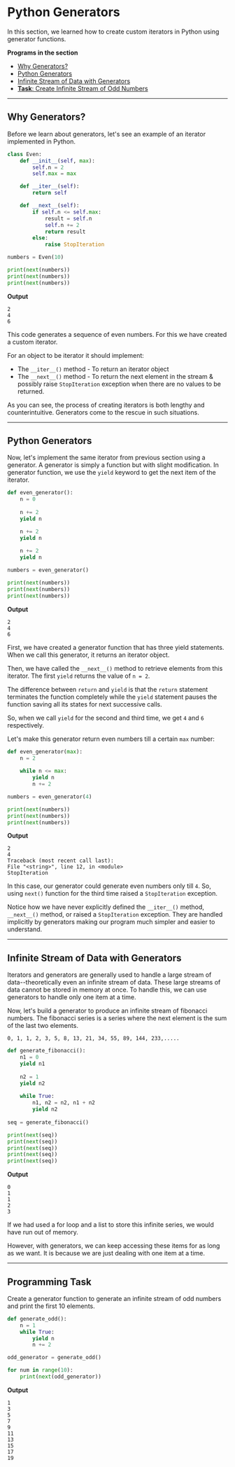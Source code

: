 # Python Generators

In this section, we learned how to create custom iterators in Python using generator functions.

**Programs in the section**

- [Why Generators?](#why-generators)
- [Python Generators](#python-generators-1)
- [Infinite Stream of Data with Generators](#infinite-stream-of-data-with-generators)
- [**Task**: Create Infinite Stream of Odd Numbers](#programming-task)
---

## Why Generators?
Before we learn about generators, let's see an example of an iterator implemented in Python.

```python
class Even:
    def __init__(self, max):
        self.n = 2
        self.max = max

    def __iter__(self):
        return self

    def __next__(self):
        if self.n <= self.max:
            result = self.n
            self.n += 2
            return result
        else:
            raise StopIteration

numbers = Even(10)

print(next(numbers))
print(next(numbers))
print(next(numbers))
```

**Output**
```
2
4
6
```

This code generates a sequence of even numbers. For this we have created a custom iterator.

For an object to be iterator it should implement:
- The  `__iter__()` method - To return an iterator object
- The  `__next__()` method - To return the next element in the stream & possibly raise `StopIteration` exception when
there are no values to be returned.

As you can see, the process of creating iterators is both lengthy and counterintuitive. Generators come to the rescue in such situations.

---

## Python Generators

Now, let's implement the same iterator from previous section using a generator.
A generator is simply a function but with slight modification. In generator function, we use the `yield` keyword to get the next item of the iterator.

```python
def even_generator():
    n = 0
    
    n += 2
    yield n

    n += 2
    yield n
    
    n += 2
    yield n

numbers = even_generator()

print(next(numbers))
print(next(numbers))
print(next(numbers))
```

**Output**

```
2
4
6
```

First, we have created a generator function that has three yield statements. When we call this generator, it returns an iterator object.

Then, we have called the `__next__()` method to retrieve elements from this iterator. The first `yield` returns the value of `n = 2`.

The difference between `return` and `yield` is that the `return` statement terminates the function completely while the `yield` statement pauses the function saving all its states for next successive calls.

So, when we call `yield` for the second and third time, we get `4` and `6` respectively.

Let's make this generator return even numbers till a certain `max` number:

```python
def even_generator(max):
    n = 2
    
    while n <= max:
        yield n
        n += 2

numbers = even_generator(4)

print(next(numbers))
print(next(numbers))
print(next(numbers))
```

**Output**

```
2
4
Traceback (most recent call last):
File "<string>", line 12, in <module>
StopIteration
```

In this case, our generator could generate even numbers only till `4`. So, using `next()` function for the third time raised a `StopIteration` exception.

Notice how we have never explicitly defined the `__iter__()` method, `__next__()` method, or raised a `StopIteration` exception. They are handled implicitly by generators making our program much simpler and easier to understand.

---

## Infinite Stream of Data with Generators

Iterators and generators are generally used to handle a large stream of data--theoretically even an infinite stream of data. These large streams of data cannot be stored in memory at once. To handle this, we can use generators to handle only one item at a time. 

Now, let's build a generator to produce an infinite stream of fibonacci numbers. The fibonacci series is a series where the next element is the sum of the last two elements.

```
0, 1, 1, 2, 3, 5, 8, 13, 21, 34, 55, 89, 144, 233,.....
```

```python
def generate_fibonacci():
    n1 = 0
    yield n1
    
    n2 = 1
    yield n2
    
    while True:
        n1, n2 = n2, n1 + n2
        yield n2
        
seq = generate_fibonacci()

print(next(seq))
print(next(seq))
print(next(seq))
print(next(seq))
print(next(seq))
```

**Output**
```
0
1
1
2
3
```
If we had used a for loop and a list to store this infinite series, we would have run out of memory.

However, with generators, we can keep accessing these items for as long as we want. It is because we are just dealing with one item at a time.

---

## Programming Task

Create a generator function to generate an infinite stream of odd numbers and print the first 10 elements.

```python
def generate_odd():
    n = 1
    while True:
        yield n
        n += 2

odd_generator = generate_odd()

for num in range(10):
    print(next(odd_generator))
```

**Output**
```
1
3
5
7
9
11
13
15
17
19
```